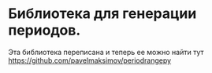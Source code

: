 # Библиотека для генерации периодов.
Эта библиотека переписана и теперь ее можно найти тут https://github.com/pavelmaksimov/periodrangepy
